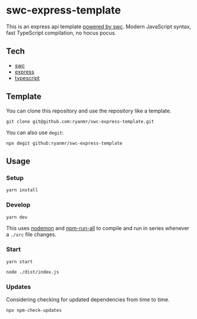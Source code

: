 # swc-express-template

This is an express api template [powered by swc](https://swc.rs/). Modern JavaScript syntax, fast TypeScript compilation, no hocus pocus.

## Tech

* [swc](https://swc.rs/)
* [express](https://expressjs.com/)
* [typescript](https://www.typescriptlang.org/)

## Template

You can clone this repository and use the repository like a template.

```
git clone git@github.com:ryanmr/swc-express-template.git
```

You can also use `degit`:

```
npx degit github:ryanmr/swc-express-template
```

## Usage

### Setup

```
yarn install
```

### Develop

```
yarn dev
```

This uses [nodemon](https://www.npmjs.com/package/nodemon) and [npm-run-all](https://www.npmjs.com/package/npm-run-all) to compile and run in series whenever a `./src` file changes.

### Start

```
yarn start
```

```
node ./dist/index.js
```

### Updates

Considering checking for updated dependencies from time to time.

```
npx npm-check-updates
```
